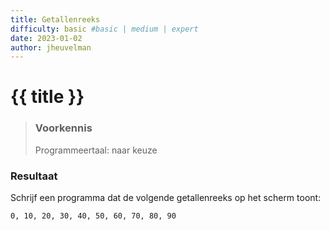 ```yaml
---
title: Getallenreeks
difficulty: basic #basic | medium | expert
date: 2023-01-02
author: jheuvelman
---
```




# {{ title }}

> ### Voorkennis
> Programmeertaal: naar keuze

### Resultaat
Schrijf een programma dat de volgende getallenreeks op het scherm toont:  
```shell
0, 10, 20, 30, 40, 50, 60, 70, 80, 90
```
